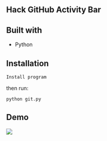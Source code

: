 ## Hack GitHub Activity Bar

## Built with

- Python

## Installation

```
Install program
```

then run:

```
python git.py

```

## Demo

![](./demo.gif)
